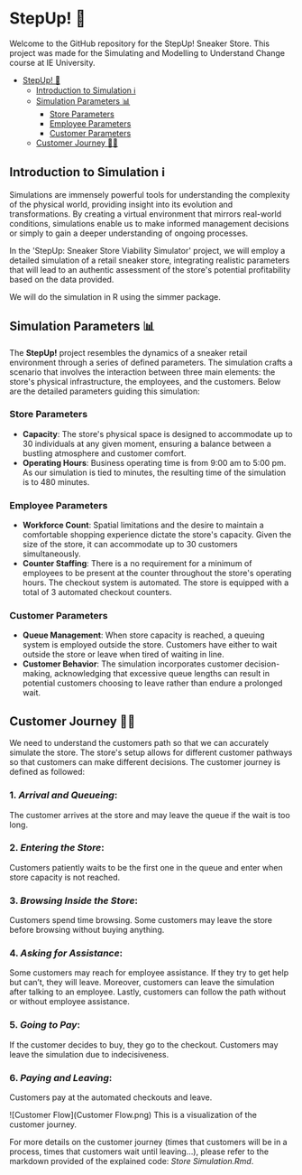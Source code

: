 # StepUp! 👟

Welcome to the GitHub repository for the StepUp! Sneaker Store. This project was made for the Simulating and Modelling to Understand Change course at IE University.

<!-- TOC -->
* [StepUp! 👟](#stepup-)
  * [Introduction to Simulation ℹ️](#introduction-to-simulation-ℹ)
  * [Simulation Parameters 📊](#simulation-parameters-)
    * [Store Parameters](#store-parameters)
    * [Employee Parameters](#employee-parameters)
    * [Customer Parameters](#customer-parameters)
  * [Customer Journey 🚶‍♂️](#customer-journey-)
<!-- TOC -->



## Introduction to Simulation ℹ️

Simulations are immensely powerful tools for understanding the complexity of the physical world, providing insight into its evolution and transformations. By creating a virtual environment that mirrors real-world conditions, simulations enable us to make informed management decisions or simply to gain a deeper understanding of ongoing processes.

In the 'StepUp: Sneaker Store Viability Simulator' project, we will employ a detailed simulation of a retail sneaker store, integrating realistic parameters that will lead to an authentic assessment of the store's potential profitability based on the data provided.

We will do the simulation in R using the simmer package. 


## Simulation Parameters 📊
The __StepUp!__ project resembles the dynamics of a sneaker retail environment through a series of defined parameters. The simulation crafts a scenario that involves the interaction between three main elements: the store's physical infrastructure, the employees, and the customers. Below are the detailed parameters guiding this simulation:

### Store Parameters
* **Capacity**: The store's physical space is designed to accommodate up to 30 individuals at any given moment, ensuring a balance between a bustling atmosphere and customer comfort. 
* **Operating Hours**: Business operating time is from 9:00 am to 5:00 pm. As our simulation is tied to minutes, the resulting time of the simulation is to 480 minutes.

### Employee Parameters

* **Workforce Count**: Spatial limitations and the desire to maintain a comfortable shopping experience dictate the store's capacity. Given the size of the store, it can accommodate up to 30 customers simultaneously.
* **Counter Staffing**: There is a no requirement for a minimum of employees to be present at the counter throughout the store's operating hours. The checkout system is automated. The store is equipped with a total of 3 automated checkout counters.

### Customer Parameters
* **Queue Management**: When store capacity is reached, a queuing system is employed outside the store. Customers have either to wait outside the store or leave when tired of waiting in line. 
* **Customer Behavior**: The simulation incorporates customer decision-making, acknowledging that excessive queue lengths can result in potential customers choosing to leave rather than endure a prolonged wait.


## Customer Journey 🚶‍♂️
We need to understand the customers path so that we can accurately simulate the store. The store's setup allows for different customer pathways so that customers can make different decisions. The customer journey is defined as followed:

### 1. _Arrival and Queueing_: 
The customer arrives at the store and may leave the queue if the wait is too long.
### 2. _Entering the Store_: 
Customers patiently waits to be the first one in the queue and enter when store capacity is not reached.
### 3. _Browsing Inside the Store_: 
Customers spend time browsing. Some customers may leave the store before browsing without buying anything.
### 4. _Asking for Assistance_: 
Some customers may reach for employee assistance. If they try to get help but can’t, they will leave. Moreover, customers can leave the simulation after talking to an employee. Lastly, customers can follow the path without or without employee assistance. 
### 5. _Going to Pay_: 
If the customer decides to buy, they go to the checkout. Customers may leave the simulation due to indecisiveness. 
### 6. _Paying and Leaving_: 
Customers pay at the automated checkouts and leave.

![Customer Flow](Customer Flow.png)
This is a visualization of the customer journey.

For more details on the customer journey (times that customers will be in a process, times that customers wait until leaving…), please refer to the markdown provided of the explained code: _Store Simulation.Rmd_.
